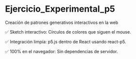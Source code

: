 # Ejercicio_Experimental_p5

Creación de patrones generativos interactivos en la web

✅ Sketch interactivo: Círculos de colores que siguen el mouse.

✅ Integración limpia: p5.js dentro de React usando react-p5.

✅ 100% en el navegador: Sin dependencias de servidor.

